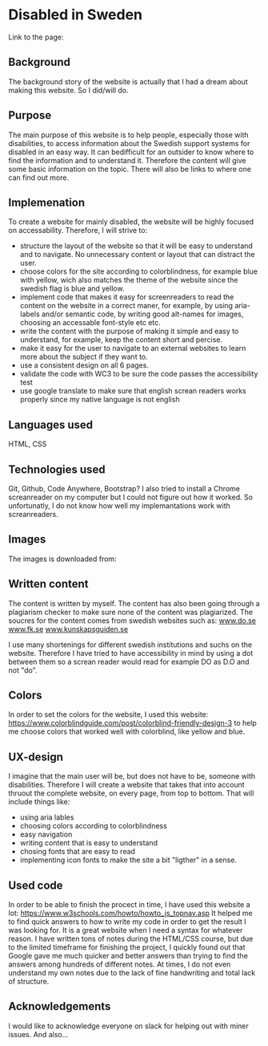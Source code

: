 # Disabled in Sweden

Link to the page:


## Background 
The background story of the website is actually that I had a dream about making this website. So I did/will do.

## Purpose  
The main purpose of this website is to help people, especially those with disabilities, to access information about the Swedish support systems for disabled in an easy way. It can bedifficult for an outsider to know where to find the information and to understand it. Therefore the content will give some basic information on the topic. There will also be links to where one can find out more.


## Implemenation

To create a website for mainly disabled, the website will be highly focused on accessability. Therefore, I will strive to:

* structure the layout of the website so that it will be easy to understand and to navigate. No unnecessary content or layout that can distract the user.
* choose colors for the site according to colorblindness, for example blue with yellow, wich also matches the theme of the website since the swedish flag is blue and yellow.
* implement code that makes it easy for screenreaders to read the content on the website in a correct maner, for example, by using aria-labels and/or semantic code, by writing good alt-names for images, choosing an accessable font-style etc etc.
* write the content with the purpose of making it simple and easy to understand, for example, keep the content short and percise. 
* make it easy for the user to navigate to an external websites to learn more about the subject if they want to.
* use a consistent design on all 6 pages.
* validate the code with WC3 to be sure the code passes the accessibility test 
* use google translate to make sure that english screan readers works properly since my native language is not english

## Languages used
HTML, CSS


## Technologies used
Git, Github, Code Anywhere, Bootstrap? 
I also tried to install a Chrome screanreader on my computer but I could not figure out how it worked. So unfortunatly, I do not know how well my implemantations work with screanreaders.

## Images
The images is downloaded from: 

## Written content
The content is written by myself. The content has also been going through a plagiarism checker to make sure none of the content was plagiarized. 
The soucres for the content comes from swedish websites such as: 
www.do.se
www.fk.se
www.kunskapsguiden.se

I use many shortenings for different swedish institutions and suchs on the website. Therefore I have tried to have accessibility in mind by using a dot between them so a screan reader would read for example DO as D.O and not "do".

## Colors
In order to set the colors for the website, I used this website: https://www.colorblindguide.com/post/colorblind-friendly-design-3 to help me choose colors that worked well with colorblind, like yellow and blue.


## UX-design
I imagine that the main user will be, but does not have to be, someone with disabilities. Therefore I will create a website that takes that into account thruout the complete website, on every page, from top to bottom. That will include things like: 

* using aria lables
* choosing colors according to colorblindness
* easy navigation
* writing content that is easy to understand
* chosing fonts that are easy to read
* implementing icon fonts to make the site a bit "ligther" in a sense.  

## Used code
In order to be able to finish the procect in time, I have used this website a lot:
https://www.w3schools.com/howto/howto_js_topnav.asp
It helped me to find quick answers to how to write my code in order to get the result I was looking for. It is a great website when I need a syntax for whatever reason. 
I have written tons of notes during the HTML/CSS course, but due to the limited timeframe for finishing the project, I quickly found out that Google gave me much quicker and better answers than trying to find the answers among hundreds of different notes. At times, I do not even understand my own notes due to the lack of fine handwriting and total lack of structure.

## Acknowledgements
I would like to acknowledge everyone on slack for helping out with miner issues. And also...
